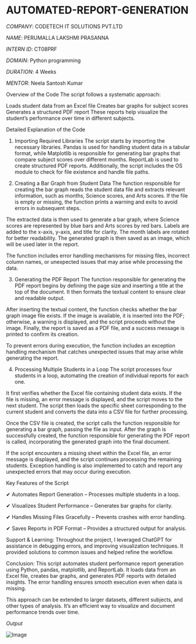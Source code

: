 # AUTOMATED-REPORT-GENERATION

 *COMPANY*: CODETECH IT SOLUTIONS PVT.LTD
 
 *NAME*: PERUMALLA LAKSHMI PRASANNA
 
 *INTERN ID*: CT08PRF
 
 *DOMAIN*: Python programming
 
 *DURATION*: 4 Weeks
 
 *MENTOR*: Neela Santosh Kumar


Overview of the Code
The script follows a systematic approach:

Loads student data from an Excel file
Creates bar graphs for subject scores
Generates a structured PDF report
These reports help visualize the student’s performance over time in different subjects.

Detailed Explanation of the Code
1. Importing Required Libraries
The script starts by importing the necessary libraries. Pandas is used for handling student data in a tabular format, while Matplotlib is responsible for generating bar graphs that compare subject scores over different months. ReportLab is used to create structured PDF reports. Additionally, the script includes the OS module to check for file existence and handle file paths.

2. Creating a Bar Graph from Student Data
The function responsible for creating the bar graph reads the student data file and extracts relevant information, such as months, Science scores, and Arts scores. If the file is empty or missing, the function prints a warning and exits to avoid errors in subsequent steps.

The extracted data is then used to generate a bar graph, where Science scores are represented by blue bars and Arts scores by red bars. Labels are added to the x-axis, y-axis, and title for clarity. The month labels are rotated for better readability. The generated graph is then saved as an image, which will be used later in the report.

The function includes error handling mechanisms for missing files, incorrect column names, or unexpected issues that may arise while processing the data.

3. Generating the PDF Report
The function responsible for generating the PDF report begins by defining the page size and inserting a title at the top of the document. It then formats the textual content to ensure clear and readable output.

After inserting the textual content, the function checks whether the bar graph image file exists. If the image is available, it is inserted into the PDF; otherwise, a warning is displayed, and the script proceeds without the image. Finally, the report is saved as a PDF file, and a success message is printed to confirm its creation.

To prevent errors during execution, the function includes an exception handling mechanism that catches unexpected issues that may arise while generating the report.

4. Processing Multiple Students in a Loop
The script processes four students in a loop, automating the creation of individual reports for each one.

It first verifies whether the Excel file containing student data exists. If the file is missing, an error message is displayed, and the script moves to the next student. The script then loads the specific sheet corresponding to the current student and converts the data into a CSV file for further processing.

Once the CSV file is created, the script calls the function responsible for generating a bar graph, passing the file as input. After the graph is successfully created, the function responsible for generating the PDF report is called, incorporating the generated graph into the final document.

If the script encounters a missing sheet within the Excel file, an error message is displayed, and the script continues processing the remaining students. Exception handling is also implemented to catch and report any unexpected errors that may occur during execution.

Key Features of the Script

✔ Automates Report Generation – Processes multiple students in a loop.

✔ Visualizes Student Performance – Generates bar graphs for clarity.

✔ Handles Missing Files Gracefully – Prevents crashes with error handling.

✔ Saves Reports in PDF Format – Provides a structured output for analysis.

Support & Learning: Throughout the project, I leveraged ChatGPT for assistance in debugging errors, and improving visualization techniques. It provided solutions to common issues and helped refine the workflow.

Conclusion:
This script automates student performance report generation using Python, pandas, matplotlib, and ReportLab. It loads data from an Excel file, creates bar graphs, and generates PDF reports with detailed insights. The error handling ensures smooth execution even when data is missing.

This approach can be extended to larger datasets, different subjects, and other types of analysis. It’s an efficient way to visualize and document performance trends over time.

*Output*

![Image](https://github.com/user-attachments/assets/71df0de6-d092-4df8-849a-27fcc9b6721b)

